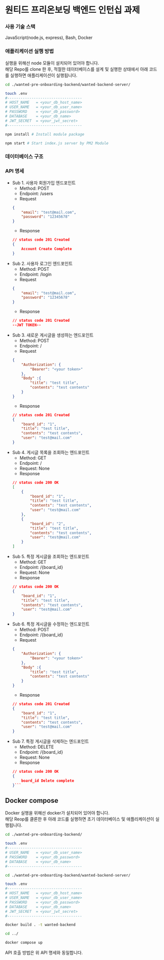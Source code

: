 # 원티드 프리온보딩 백엔드 인턴십 과제

### 사용 기술 스택
JavaScript(node.js, express), Bash, Docker


### 애플리케이션 실행 방법
실행을 위해선 node 모듈이 설치되어 있어야 합니다.  
해당 Repo를 clone 한 후, 적절한 데이터베이스를 설계 및 실행한 상태에서 아래 코드를 실행하면 애플리케이션이 실행됩니다.
```bash
cd ./wanted-pre-onboarding-backend/wanted-backend-server/

touch .env
#----------------------------------
# HOST_NAME   = <your_db_host_name>
# USER_NAME   = <your_db_user_name>
# PASSWORD    = <your_db_password>
# DATABASE    = <your_db_name>
# JWT_SECRET  = <your_jwt_secret>
#----------------------------------

npm install # Install module package

npm start # Start index.js server by PM2 Module
```

### 데이터베이스 구조

### API 명세
- Sub 1. 사용자 회원가입 엔드포인트
    - Method: POST
    - Endpoint: /users
    - Request
    ```JSON
    {
        "email": "test@mail.com",
        "password": "12345678"
    }
    ```
    - Response
    ```JSON
    // status code 201 Created
    {
        Account Create Complete
    }
    ```
- Sub 2. 사용자 로그인 엔드포인트
    - Method: POST
    - Endpoint: /login
    - Request
    ```JSON
    {
        "email": "test@mail.com",
        "password": "12345678"
    }
    ```
    - Response
    ```JSON
    // status code 201 Created
    --JWT TOKEN--
    ```
- Sub 3. 새로운 게시글을 생성하는 엔드포인트
    - Method: POST
    - Endpoint: /
    - Request
    ```JSON
    {
        "Authorization": {
            "Bearer": "<your token>"
        },
        "Body" :{
            "title": "test title",
            "contents": "test contents"
        }
    }
    ```
    - Response
    ```JSON
    // status code 201 Created
    {
        "board_id": "1",
        "title": "test title",
        "contents": "test contents",
        "user": "test@mail.com"
    }
    ```
- Sub 4. 게시글 목록을 조회하는 엔드포인트
    - Method: GET
    - Endpoint: /
    - Request: None
    - Response
    ```JSON
    // status code 200 OK
    [
        {
            "board_id": "1",
            "title": "test title",
            "contents": "test contents",
            "user": "test@mail.com"
        },
        {
            "board_id": "2",
            "title": "test title",
            "contents": "test contents",
            "user": "test@mail.com"
        }
    ]
    ```
- Sub 5. 특정 게시글을 조회하는 엔드포인트
    - Method: GET
    - Endpoint: /{board_id}
    - Request: None
    - Response
    ```JSON
    // status code 200 OK
    {
        "board_id": "1",
        "title": "test title",
        "contents": "test contents",
        "user": "test@mail.com"
    }
    ```
- Sub 6. 특정 게시글을 수정하는 엔드포인트
    - Method: POST
    - Endpoint: /{board_id}
    - Request
    ```JSON
    {
        "Authorization": {
            "Bearer": "<your token>"
        },
        "Body" :{
            "title": "test title",
            "contents": "test contents"
        }
    }
    ```
    - Response
    ```JSON
    // status code 201 Created
    {
        "board_id": "1",
        "title": "test title",
        "contents": "test contents",
        "user": "test@mail.com"
    }
    ```
- Sub 7. 특정 게시글을 삭제하는 엔드포인트
    - Method: DELETE
    - Endpoint: /{board_id}
    - Request: None
    - Response
    ```JSON
    // status code 200 OK
    {
        board_id Delete complete
    }```
## Docker compose
Docker 실행을 위해선 docker가 설치되어 있어야 합니다.  
해당 Reop를 클론한 후 아래 코드를 실행하면 초기 데이터베이스 및 애플리케이션이 실행됩니다.
```bash
cd ./wanted-pre-onboarding-backend/

touch .env
#----------------------------------
# USER_NAME   = <your_db_user_name>
# PASSWORD    = <your_db_password>
# DATABASE    = <your_db_name>
#----------------------------------

cd ./wanted-pre-onboarding-backend/wanted-backend-server/

touch .env
#----------------------------------
# HOST_NAME   = <your_db_host_name>
# USER_NAME   = <your_db_user_name>
# PASSWORD    = <your_db_password>
# DATABASE    = <your_db_name>
# JWT_SECRET  = <your_jwt_secret>
#----------------------------------

docker build . -t wanted-backend

cd ../

docker compose up
```
API 호출 방법은 위 API 명세와 동일합니다.